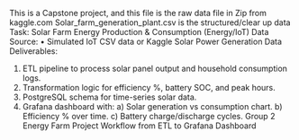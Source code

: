 This is a Capstone project, and this file is the raw data file in Zip from kaggle.com
Solar_farm_generation_plant.csv is the structured/clear up data
Task: Solar Farm Energy Production & Consumption (Energy/IoT) 
Data Source: 
• Simulated IoT CSV data or Kaggle Solar Power Generation Data 
Deliverables: 
1. ETL pipeline to process solar panel output and household consumption logs. 
2. Transformation logic for efficiency %, battery SOC, and peak hours. 
3. PostgreSQL schema for time-series solar data. 
4. Grafana dashboard with: 
a) Solar generation vs consumption chart. 
b) Efficiency % over time. 
c) Battery charge/discharge cycles.
Group 2 Energy Farm Project Workflow from ETL to Grafana Dashboard
